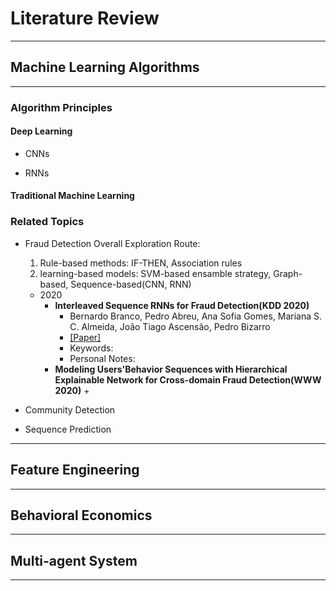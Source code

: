 # Literature Review
----
## Machine Learning Algorithms
----
### Algorithm Principles
#### Deep Learning
+ CNNs

+ RNNs

#### Traditional Machine Learning

### Related Topics
+ Fraud Detection
Overall Exploration Route: 
   1. Rule-based methods: IF-THEN, Association rules
   2. learning-based models: SVM-based ensamble strategy, Graph-based, Sequence-based(CNN, RNN)
   
   + 2020
      + **Interleaved Sequence RNNs for Fraud Detection(KDD 2020)**
         + Bernardo Branco, Pedro Abreu, Ana Sofia Gomes, Mariana S. C. Almeida, João Tiago Ascensão, Pedro Bizarro
         + [[Paper]](https://arxiv.org/abs/2002.05988)
         + Keywords: 
         + Personal Notes:
      + **Modeling Users'Behavior Sequences with Hierarchical Explainable Network for Cross-domain Fraud Detection(WWW 2020)**
         + 
+ Community Detection
+ Sequence Prediction


----
## Feature Engineering
----
## Behavioral Economics
----
## Multi-agent System
----